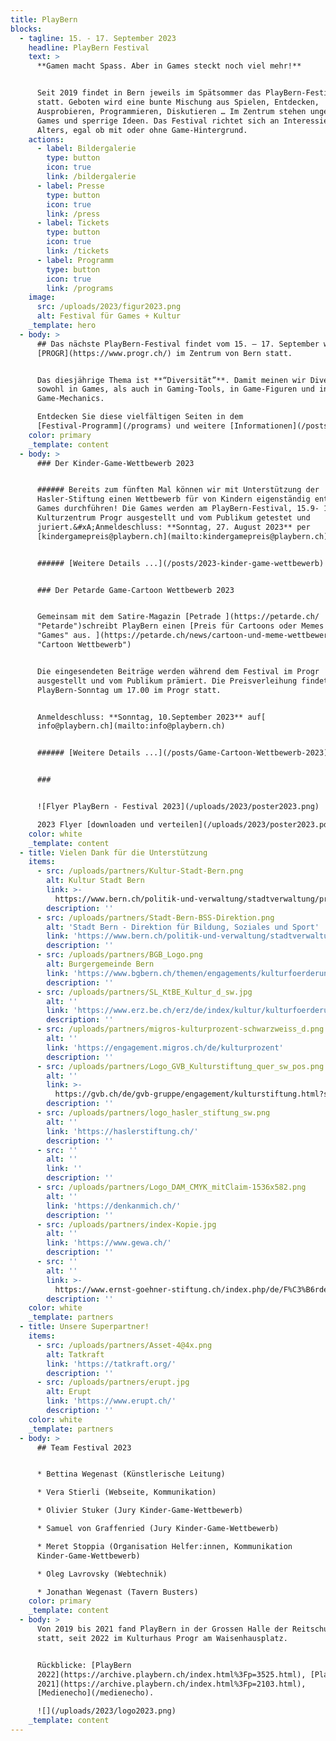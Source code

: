 ```yaml
---
title: PlayBern
blocks:
  - tagline: 15. - 17. September 2023
    headline: PlayBern Festival
    text: >
      **Gamen macht Spass. Aber in Games steckt noch viel mehr!**


      Seit 2019 findet in Bern jeweils im Spätsommer das PlayBern-Festival
      statt. Geboten wird eine bunte Mischung aus Spielen, Entdecken,
      Ausprobieren, Programmieren, Diskutieren … Im Zentrum stehen ungewöhnliche
      Games und sperrige Ideen. Das Festival richtet sich an Interessierte jeden
      Alters, egal ob mit oder ohne Game-Hintergrund.
    actions:
      - label: Bildergalerie
        type: button
        icon: true
        link: /bildergalerie
      - label: Presse
        type: button
        icon: true
        link: /press
      - label: Tickets
        type: button
        icon: true
        link: /tickets
      - label: Programm
        type: button
        icon: true
        link: /programs
    image:
      src: /uploads/2023/figur2023.png
      alt: Festival für Games + Kultur
    _template: hero
  - body: >
      ## Das nächste PlayBern-Festival findet vom 15. – 17. September wieder im
      [PROGR](https://www.progr.ch/) im Zentrum von Bern statt.


      Das diesjährige Thema ist **“Diversität”**. Damit meinen wir Diversität
      sowohl in Games, als auch in Gaming-Tools, in Game-Figuren und in
      Game-Mechanics.

      Entdecken Sie diese vielfältigen Seiten in dem
      [Festival-Programm](/programs) und weitere [Informationen](/posts) ...
    color: primary
    _template: content
  - body: >
      ### Der Kinder-Game-Wettbewerb 2023


      ###### Bereits zum fünften Mal können wir mit Unterstützung der
      Hasler-Stiftung einen Wettbewerb für von Kindern eigenständig entwickelte
      Games durchführen! Die Games werden am PlayBern-Festival, 15.9- 17.9 23 im
      Kulturzentrum Progr ausgestellt und vom Publikum getestet und
      juriert.&#xA;Anmeldeschluss: **Sonntag, 27. August 2023** per
      [kindergamepreis@playbern.ch](mailto:kindergamepreis@playbern.ch)


      ###### [Weitere Details ...](/posts/2023-kinder-game-wettbewerb)


      ### Der Petarde Game-Cartoon Wettbewerb 2023


      Gemeinsam mit dem Satire-Magazin [Petrade ](https://petarde.ch/
      "Petarde")schreibt PlayBern einen [Preis für Cartoons oder Memes zum Thema
      "Games" aus. ](https://petarde.ch/news/cartoon-und-meme-wettbewerb
      "Cartoon Wettbewerb")


      Die eingesendeten Beiträge werden während dem Festival im Progr
      ausgestellt und vom Publikum prämiert. Die Preisverleihung findet am
      PlayBern-Sonntag um 17.00 im Progr statt.


      Anmeldeschluss: **Sonntag, 10.September 2023** auf[
      info@playbern.ch](mailto:info@playbern.ch)


      ###### [Weitere Details ...](/posts/Game-Cartoon-Wettbewerb-2023)


      ###


      ![Flyer PlayBern - Festival 2023](/uploads/2023/poster2023.png)

      2023 Flyer [downloaden und verteilen](/uploads/2023/poster2023.pdf "PDF")
    color: white
    _template: content
  - title: Vielen Dank für die Unterstützung
    items:
      - src: /uploads/partners/Kultur-Stadt-Bern.png
        alt: Kultur Stadt Bern
        link: >-
          https://www.bern.ch/politik-und-verwaltung/stadtverwaltung/prd/kultur-stadt-bern
        description: ''
      - src: /uploads/partners/Stadt-Bern-BSS-Direktion.png
        alt: 'Stadt Bern - Direktion für Bildung, Soziales und Sport'
        link: 'https://www.bern.ch/politik-und-verwaltung/stadtverwaltung/bss'
        description: ''
      - src: /uploads/partners/BGB_Logo.png
        alt: Burgergemeinde Bern
        link: 'https://www.bgbern.ch/themen/engagements/kulturfoerderung'
        description: ''
      - src: /uploads/partners/SL_KtBE_Kultur_d_sw.jpg
        alt: ''
        link: 'https://www.erz.be.ch/erz/de/index/kultur/kulturfoerderung.html'
        description: ''
      - src: /uploads/partners/migros-kulturprozent-schwarzweiss_d.png
        alt: ''
        link: 'https://engagement.migros.ch/de/kulturprozent'
        description: ''
      - src: /uploads/partners/Logo_GVB_Kulturstiftung_quer_sw_pos.png
        alt: ''
        link: >-
          https://gvb.ch/de/gvb-gruppe/engagement/kulturstiftung.html?sliderIndex=0
        description: ''
      - src: /uploads/partners/logo_hasler_stiftung_sw.png
        alt: ''
        link: 'https://haslerstiftung.ch/'
        description: ''
      - src: ''
        alt: ''
        link: ''
        description: ''
      - src: /uploads/partners/Logo_DAM_CMYK_mitClaim-1536x582.png
        alt: ''
        link: 'https://denkanmich.ch/'
        description: ''
      - src: /uploads/partners/index-Kopie.jpg
        alt: ''
        link: 'https://www.gewa.ch/'
        description: ''
      - src: ''
        alt: ''
        link: >-
          https://www.ernst-goehner-stiftung.ch/index.php/de/F%C3%B6rdert%C3%A4tigkeit/Kultur
        description: ''
    color: white
    _template: partners
  - title: Unsere Superpartner!
    items:
      - src: /uploads/partners/Asset-4@4x.png
        alt: Tatkraft
        link: 'https://tatkraft.org/'
        description: ''
      - src: /uploads/partners/erupt.jpg
        alt: Erupt
        link: 'https://www.erupt.ch/'
        description: ''
    color: white
    _template: partners
  - body: >
      ## Team Festival 2023


      * Bettina Wegenast (Künstlerische Leitung)

      * Vera Stierli (Webseite, Kommunikation)

      * Olivier Stuker (Jury Kinder-Game-Wettbewerb)

      * Samuel von Graffenried (Jury Kinder-Game-Wettbewerb)

      * Meret Stoppia (Organisation Helfer:innen, Kommunikation
      Kinder-Game-Wettbewerb)

      * Oleg Lavrovsky (Webtechnik)

      * Jonathan Wegenast (Tavern Busters)
    color: primary
    _template: content
  - body: >
      Von 2019 bis 2021 fand PlayBern in der Grossen Halle der Reitschule Bern
      statt, seit 2022 im Kulturhaus Progr am Waisenhausplatz.


      Rückblicke: [PlayBern
      2022](https://archive.playbern.ch/index.html%3Fp=3525.html), [PlayBern
      2021](https://archive.playbern.ch/index.html%3Fp=2103.html),
      [Medienecho](/medienecho).

      ![](/uploads/2023/logo2023.png)
    _template: content
---
```

















































































